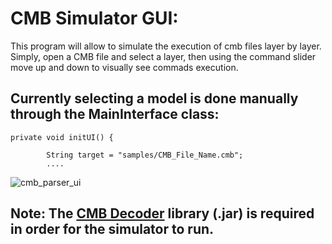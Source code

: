 # CMB Simulator GUI:
This program will allow to simulate the execution of cmb files layer by layer.
Simply, open a CMB file and select a layer, then using the command slider move up and down to visually see commads execution.
## Currently selecting a model is done manually through the MainInterface class:
```
private void initUI() {

        String target = "samples/CMB_File_Name.cmb";
        ....
```
![cmb_parser_ui](https://user-images.githubusercontent.com/2373344/181518742-bb48865b-56ac-42d2-b542-0bba0acaf66c.png)

## Note: The [CMB Decoder](https://github.com/hkof/cmb_decoder) library (.jar) is required in order for the simulator to run.